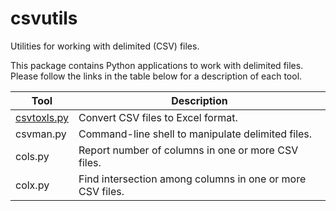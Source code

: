 # csvutils
Utilities for working with delimited (CSV) files.

This package contains Python applications to work with delimited files. Please
follow the links in the table below for a description of each tool.

Tool | Description
------------|--------------
[csvtoxls.py](csvtoxls.md) | Convert CSV files to Excel format.
csvman.py   | Command-line shell to manipulate delimited files.
cols.py     | Report number of columns in one or more CSV files.
colx.py     | Find intersection among columns in one or more CSV files.

